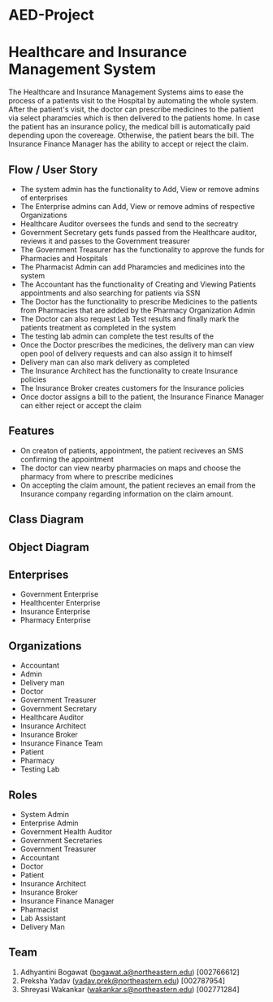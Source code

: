 # AED-Project
# Healthcare and Insurance Management System
The Healthcare and Insurance Management Systems aims to ease the process of a patients visit to the Hospital by automating the whole system. After the patient's visit, the doctor can prescribe medicines to the patient via select pharamcies which is then delivered to the patients home. In case the patient has an insurance policy, the medical bill is automatically paid depending upon the covereage. Otherwise, the patient bears the bill. The Insurance Finance Manager has the ability to accept or reject the claim. 

## Flow / User Story
* The system admin has the functionality to Add, View or remove admins of enterprises
* The Enterprise admins can Add, View or remove admins of respective Organizations
* Healthcare Auditor oversees the funds and send to the secreatry
* Government Secretary gets funds passed from the Healthcare auditor, reviews it and passes to the Government treasurer
* The Government Treasurer has the functionality to approve the funds for Pharmacies and Hospitals
* The Pharmacist Admin can add Pharamcies and medicines into the system
* The Accountant has the functionality of Creating and Viewing Patients appointments and also searching for patients via SSN
* The Doctor has the functionality to prescribe Medicines to the patients from Pharmacies that are added by the Pharmacy Organization Admin
* The Doctor can also request Lab Test results and finally mark the patients treatment as completed in the system
* The testing lab admin can complete the test results of the 
* Once the Doctor prescribes the medicines, the delivery man can view open pool of delivery requests and can also assign it to himself
* Delivery man can also mark delivery as completed
* The Insurance Architect has the functionality to create Insurance policies
* The Insurance Broker creates customers for the Insurance policies
* Once doctor assigns a bill to the patient, the Insurance Finance Manager can either reject or accept the claim

## Features
* On creaton of patients, appointment, the patient reciveves an SMS confirming the appointment
* The doctor can view nearby pharmacies on maps and choose the pharmacy from where to prescribe medicines
* On accepting the claim amount, the patient recieves an email from the Insurance company regarding information on the claim amount.

## Class Diagram

## Object Diagram

## Enterprises
* Government Enterprise
* Healthcenter Enterprise
* Insurance Enterprise
* Pharmacy Enterprise

## Organizations
* Accountant
* Admin
* Delivery man
* Doctor
* Government Treasurer
* Government Secretary
* Healthcare Auditor
* Insurance Architect
* Insurance Broker 
* Insurance Finance Team
* Patient
* Pharmacy
* Testing Lab

## Roles
* System Admin
* Enterprise Admin
* Government Health Auditor
* Government Secretaries
* Government Treasurer
* Accountant
* Doctor
* Patient
* Insurance Architect
* Insurance Broker
* Insurance Finance Manager
* Pharmacist
* Lab Assistant
* Delivery Man


## Team
1. Adhyantini Bogawat (bogawat.a@northeastern.edu) [002766612]
2. Preksha Yadav (yadav.prek@northeastern.edu) [002787954]
3. Shreyasi Wakankar (wakankar.s@northeastern.edu) [002771284]